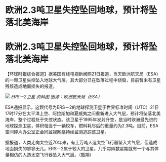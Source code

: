 # 欧洲2.3吨卫星失控坠回地球，预计将坠落北美海岸

# 欧洲2.3吨卫星失控坠回地球，预计将坠落北美海岸

【环球时报综合报道】据美国有线电视新闻网21日报道，当天欧洲航天局（ESA）的一颗卫星失控坠入地球大气层，其大部分已在坠落过程中烧毁，目前暂未有卫星残骸造成地面损失的报道。

![](https://inews.gtimg.com/om_bt/OW7B4EJcrelgF9tq16ks42B0j_aocwpIPCWrqyIf9IRkYAA/1000)
_ERS－2卫星 资料图 图源：欧洲航天局（ESA）_

ESA通报显示，这颗代号为ERS－2的地球探测卫星于世界标准时间（UTC）21日17时17分在太平洋上空、阿拉斯加和夏威夷之间重新进入大气层，预计将坠落北美海岸，整个过程处于失控状态。该卫星于1995年发射升空，是当时欧洲最先进的地球探测卫星，体积相当于一辆校车，燃料耗尽后的重量约为2.3吨。目前，ESA空间碎片办公室正会同监视网络持续监测追踪该卫星。

据报道，人类走向太空近70年来，有上万吨人造太空飞行器坠入大气层，但造成地面损失的寥寥无几。ERS－2属于较大的卫星，几乎每隔数星期就有一个与其体量相仿的人造太空飞行器坠入大气层。（甄翔）

